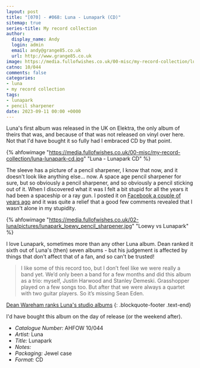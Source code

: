 ```yaml
---
layout: post
title: "[070] - #068: Luna - Lunapark (CD)"
sitemap: true
series-title: My record collection
author:
  display_name: Andy
  login: admin
  email: andy@grange85.co.uk
  url: http://www.grange85.co.uk
image: https://media.fullofwishes.co.uk/00-misc/my-record-collection/luna-lunapark-cd.jpg?eee
catno: 10/044
comments: false
categories:
- luna
- my record collection
tags:
- lunapark
- pencil sharpener
date: 2023-09-11 00:00 +0000
---
```

Luna's first album was released in the UK on Elektra, the only album of theirs that was, and because of that was not released on vinyl over here. Not that I'd have bought it so fully had I embraced CD by that point.

{% ahfowimage "https://media.fullofwishes.co.uk/00-misc/my-record-collection/luna-lunapark-cd.jpg" "Luna - Lunapark CD" %}

The sleeve has a picture of a pencil sharpener,  I know that now, and it doesn't look like anything else... now. A space age pencil sharpener for sure, but so obviously a pencil sharpener, and so obviously a pencil sticking out of it. When I discovered what it was I felt a bit stupid for all the years it had been a spaceship or a ray gun. I posted it on [Facebook a couple of years ago](https://www.facebook.com/fullofwishes/photos/a.124150591490/10157924998001491/?paipv=0&eav=AfZDMHVNWHbaIDbZJRbuhoCWlicJz_f-Ih23a4VRlIEu3zDbXP81BYVsdY5RpcKKLD4) and it was quite a relief that a good few comments revealed that I wasn't alone in my stupidity.

<!--more-->

{% ahfowimage "https://media.fullofwishes.co.uk/02-luna/pictures/lunapark_loewy_pencil_sharpener.jpg" "Loewy vs Lunapark" %}

I love Lunapark, sometimes more than any other Luna album. Dean ranked it sixth out of Luna's (then) seven albums - but his judgement is affected by things that don't affect that of a fan, and so can't be trusted!

> I like some of this record too, but I don’t feel like we were really a band yet. We’d only been a band for a few months and did this album as a trio: myself, Justin Harwood and Stanley Demeski. Grasshopper played on a few songs too. But after that we were always a quartet with two guitar players. So it’s missing Sean Eden.

[Dean Wareham ranks Luna's studio albums](/2016/05/12/dean-wareham-ranks-lunas-studio-albums/)
{: .blockquote-footer .text-end}


I'd have bought this album on the day of release (or the weekend after).

 - *Catalogue Number:* AHFOW 10/044
 - *Artist:* Luna
 - *Title:* Lunapark
 - *Notes:* 
 - *Packaging:* Jewel case
 - *Format:* CD
